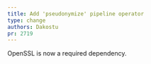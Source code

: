 ```yaml
---
title: Add 'pseudonymize' pipeline operator
type: change
authors: Dakostu
pr: 2719
---
```


OpenSSL is now a required dependency.

